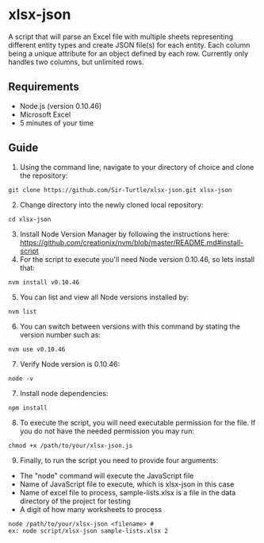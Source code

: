 # xlsx-json
A script that will parse an Excel file with multiple sheets representing different entity types and create JSON file(s) for each entity. 
Each column being a unique attribute for an object defined by each row. Currently only handles two columns, but unlimited rows. 

## Requirements

* Node.js (version 0.10.46)
* Microsoft Excel
* 5 minutes of your time

## Guide

1. Using the command line, navigate to your directory of choice and clone the repository: 
```
git clone https://github.com/Sir-Turtle/xlsx-json.git xlsx-json
```
2. Change directory into the newly cloned local repository:
```
cd xlsx-json
```
3. Install Node Version Manager by following the instructions here:
https://github.com/creationix/nvm/blob/master/README.md#install-script
4. For the script to execute you'll need Node version 0.10.46, so lets install that:
```
nvm install v0.10.46
```
5. You can list and view all Node versions installed by:
```
nvm list
```
6. You can switch between versions with this command by stating the version number such as:
```
nvm use v0.10.46
```
7. Verify Node version is 0.10.46:
```
node -v
```
7. Install node dependencies:
```
npm install
```
8. To execute the script, you will need executable permission for the file. If you do not have the needed permission you may run: 
```
chmod +x /path/to/your/xlsx-json.js
``` 
9. Finally, to run the script you need to provide four arguments: 
  - The "node" command will execute the JavaScript file
  - Name of JavaScript file to execute, which is xlsx-json in this case
  - Name of excel file to process, sample-lists.xlsx is a file in the data directory of the project for testing
  - A digit of how many worksheets to process
```
node /path/to/your/xlsx-json <filename> #
ex: node script/xlsx-json sample-lists.xlsx 2
```



